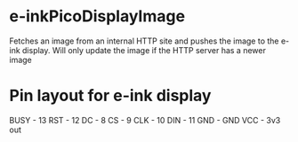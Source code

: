 # e-inkPicoDisplayImage
Fetches an image from an internal HTTP site and pushes the image to the e-ink display.  Will only update the image if the HTTP server has a newer image


# Pin layout for e-ink display

BUSY - 13
RST - 12
DC - 8
CS - 9
CLK - 10
DIN - 11
GND - GND
VCC - 3v3 out

